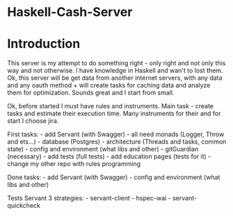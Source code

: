 # Haskell-Cash-Server

# Introduction

This server is my attempt to do something right - only right and not only this way and not otherwise.
I have knowledge in Haskell and wan't to lost them.
Ok, this server will be get data from another internet servers, with any data and any oauth method + will create tasks for caching data and analyze them for optimization. Sounds great and I start from small.  

Ok, before started I must have rules and instruments. Main task - create tasks and estimate their execution time.
Many instruments for their and for start I choose jira.

First tasks:
        - add Servant (with Swagger)
        - all need monads (Logger, Throw and ets...)
        - database (Postgres)
        - architecture (Threads and tasks, common state)
        - config and environment (what libs and other)
        - gitGuardian (necessary)
        - add tests (full tests)
        - add education pages (tests for it)
        - change my other repo with rules programming

Done tasks:
        - add Servant (with Swagger)
        - config and environment (what libs and other)

Tests Servant 3 strategies: 
        - servant-client
        - hspec-wai
        - servant-quickcheck